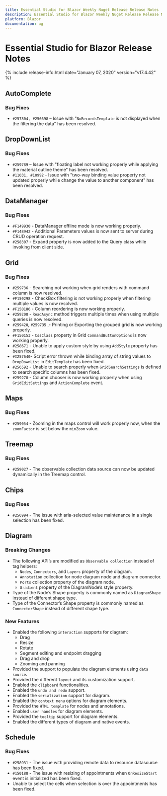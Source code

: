 ```yaml
---
title: Essential Studio for Blazor Weekly Nuget Release Release Notes  
description: Essential Studio for Blazor Weekly Nuget Release Release Notes  
platform: Blazor
documentation: ug
---
```


# Essential Studio for Blazor  Release Notes  

{% include release-info.html date="January 07, 2020"  version="v17.4.42" %} 

## AutoComplete

### Bug Fixes

- `#257804, #256698` – Issue with "`NoRecordsTemplate` is not displayed when the filtering the data" has been resolved.

## DropDownList

### Bug Fixes

- `#259789` – Issue with "floating label not working properly while applying the material outline theme" has been resolved.
- `#11031, #10992` - Issue with "two-way binding value property not updated properly while change the value to another component" has been resolved.

## DataManager

### Bug Fixes

- `#F149930` - DataManager offline mode is now working properly.
- `#F148942` - Additional Parameters values is now sent to server during CRUD operation request.
- `#258307` - Expand property is now added to the Query class while invoking from client side.

## Grid

### Bug Fixes

- `#259736` - Searching not working when grid renders with command column is now resolved.
- `#F150298` - CheckBox filtering is not working properly when filtering multiple values is now resolved.
- `#F150186` - Column reordering is now working properly.
- `#259208` - `ReadAsync` method triggers multiple times when using multiple queries is now resolved.
- `#259420`, `#259735` ,- Printing or Exporting the grouped grid is now working properly.
- `#F150153` - `CssClass` property in Grid `CommandButtonOptions` is now working properly.
- `#258671` - Unable to apply custom style by using `AddStyle` property has been fixed.
- `#I257640`- Script error thrown while binding array of string values to `DropDownList` in `EditTemplate` has been fixed.
- `#256592` - Unable to search properly when `GridSearchSettings` is defined to search specific columns has been fixed.
- `#259270` - Column chooser is now working properly when using `GridEditSettings` and `ActionComplete` event.

## Maps

### Bug Fixes

- `#259054` - Zooming in the maps control will work properly now, when the `zoomFactor` is set below the `minZoom` value.

## Treemap

### Bug Fixes

- `#259027` - The observable collection data source can now be updated dynamically in the Treemap control.

## Chips

### Bug Fixes

- `#256994` - The issue with aria-selected value maintenance in a single selection has been fixed.

## Diagram

### Breaking Changes

- The following API’s are modified as `Observable collection` instead of tag helpers:
    - `Nodes`, `Connectors`, and `Layers` property of the diagram.
    - `Annotation` collection for node diagram node and diagram connector.
    - `Ports` collection property of the diagram node.
    - `Gradient` property of the DiagramNode’s style property.
- Type of the Node’s Shape property is commonly named as `DiagramShape` instead of different shape type.
- Type of the Connector’s Shape property is commonly named as `ConnectorShape` instead of different shape type.

### New Features

- Enabled the following `interaction` supports for diagram:
    - Drag
    - Resize
    - Rotate
    - Segment editing and endpoint dragging
    - Drag and drop
    - Zooming and panning
- Provided the support to populate the diagram elements using `data source`.
- Provided the different `layout` and its customization support.
- Enabled the `clipboard` functionalities.
- Enabled the `undo and redo` support.
- Enabled the `serialization` support for diagram.
- Enabled the `context menu` options for diagram elements.
- Provided the `HTML template` for nodes and annotations.
- Enabled `user handles` for diagram elements.
- Provided the `tooltip` support for diagram elements.
- Enabled the different types of diagram and native events.

## Schedule

### Bug Fixes

- `#258931` - The issue with providing remote data to resource datasource has been fixed.
- `#150188` - The issue with resizing of appointments when `OnResizeStart` event is initialized has been fixed.
- Unable to select the cells when selection is over the appointments has been fixed.
